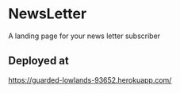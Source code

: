 # NewsLetter
A landing page for your news letter subscriber
## Deployed at
https://guarded-lowlands-93652.herokuapp.com/
